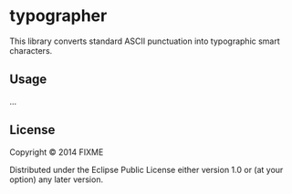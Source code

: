 # typographer

This library converts standard ASCII punctuation into typographic smart characters. 

## Usage

...

## License

Copyright © 2014 FIXME

Distributed under the Eclipse Public License either version 1.0 or (at
your option) any later version.

